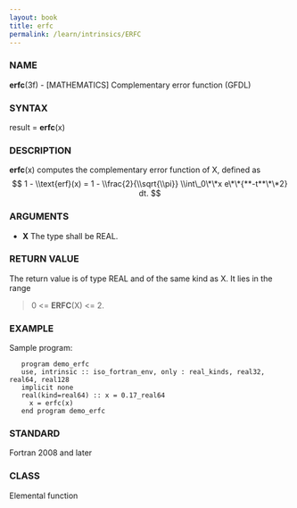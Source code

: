 ```yaml
---
layout: book
title: erfc
permalink: /learn/intrinsics/ERFC
---
```

### NAME

**erfc**(3f) - \[MATHEMATICS\] Complementary error function
(GFDL)

### SYNTAX

result = **erfc**(x)

### DESCRIPTION

**erfc**(x) computes the complementary error function of X, defined as
$$ 1 - \\text{erf}(x) = 1 - \\frac{2}{\\sqrt{\\pi}} \\int\_0\*\*x
e\*\*{**-t**\*\*2} dt. $$

### ARGUMENTS

  - **X**
    The type shall be REAL.

### RETURN VALUE

The return value is of type REAL and of the same kind as X. It lies in
the range

> 0 \<= **ERFC**(X) \<= 2.

### EXAMPLE

Sample program:

```
   program demo_erfc
   use, intrinsic :: iso_fortran_env, only : real_kinds, real32, real64, real128
   implicit none
   real(kind=real64) :: x = 0.17_real64
     x = erfc(x)
   end program demo_erfc
```

### STANDARD

Fortran 2008 and later

### CLASS

Elemental function
